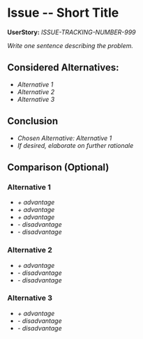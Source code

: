 # Issue -- Short Title
**UserStory:** *ISSUE-TRACKING-NUMBER-999*

*Write one sentence describing the problem.*

## Considered Alternatives:
* *Alternative 1*
* *Alternative 2*
* *Alternative 3*

## Conclusion
* *Chosen Alternative: Alternative 1*
* *If desired, elaborate on further rationale*

## Comparison (Optional)
### Alternative 1
* *+ advantage*
* *+ advantage*
* *+ advantage*
* *- disadvantage*
* *- disadvantage*

### Alternative 2
* *+ advantage*
* *- disadvantage*
* *- disadvantage*

### Alternative 3
* *+ advantage*
* *- disadvantage*
* *- disadvantage*

